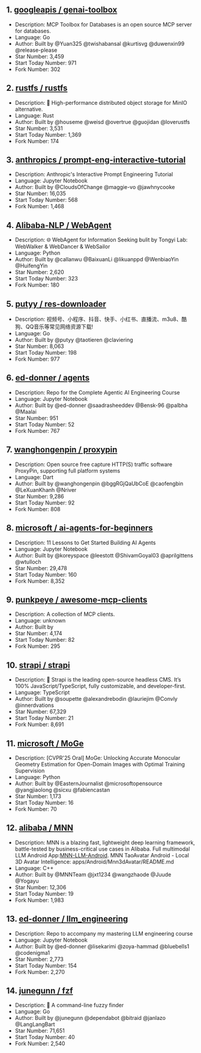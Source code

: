 ## 1. [googleapis / genai-toolbox](https://github.com/googleapis/genai-toolbox)
- Description: MCP Toolbox for Databases is an open source MCP server for databases.
- Language: Go
- Author: Built by @Yuan325 @twishabansal @kurtisvg @duwenxin99 @release-please
- Star Number: 3,459
- Start Today Number: 971
- Fork Number: 302

## 2. [rustfs / rustfs](https://github.com/rustfs/rustfs)
- Description: 🚀 High-performance distributed object storage for MinIO alternative.
- Language: Rust
- Author: Built by @houseme @weisd @overtrue @guojidan @loverustfs
- Star Number: 3,531
- Start Today Number: 1,369
- Fork Number: 174

## 3. [anthropics / prompt-eng-interactive-tutorial](https://github.com/anthropics/prompt-eng-interactive-tutorial)
- Description: Anthropic's Interactive Prompt Engineering Tutorial
- Language: Jupyter Notebook
- Author: Built by @CloudsOfChange @maggie-vo @jawhnycooke
- Star Number: 16,035
- Start Today Number: 568
- Fork Number: 1,468

## 4. [Alibaba-NLP / WebAgent](https://github.com/Alibaba-NLP/WebAgent)
- Description: 🌐 WebAgent for Information Seeking bulit by Tongyi Lab: WebWalker & WebDancer & WebSailor
- Language: Python
- Author: Built by @callanwu @BaixuanLi @likuanppd @WenbiaoYin @HuifengYin
- Star Number: 2,620
- Start Today Number: 323
- Fork Number: 180

## 5. [putyy / res-downloader](https://github.com/putyy/res-downloader)
- Description: 视频号、小程序、抖音、快手、小红书、直播流、m3u8、酷狗、QQ音乐等常见网络资源下载!
- Language: Go
- Author: Built by @putyy @taotieren @claviering
- Star Number: 8,063
- Start Today Number: 198
- Fork Number: 977

## 6. [ed-donner / agents](https://github.com/ed-donner/agents)
- Description: Repo for the Complete Agentic AI Engineering Course
- Language: Jupyter Notebook
- Author: Built by @ed-donner @saadrasheeddev @Bensk-96 @palbha @Maalai
- Star Number: 951
- Start Today Number: 52
- Fork Number: 767

## 7. [wanghongenpin / proxypin](https://github.com/wanghongenpin/proxypin)
- Description: Open source free capture HTTP(S) traffic software ProxyPin, supporting full platform systems
- Language: Dart
- Author: Built by @wanghongenpin @bggRGjQaUbCoE @caofengbin @LeXuanKhanh @Nriver
- Star Number: 9,286
- Start Today Number: 92
- Fork Number: 808

## 8. [microsoft / ai-agents-for-beginners](https://github.com/microsoft/ai-agents-for-beginners)
- Description: 11 Lessons to Get Started Building AI Agents
- Language: Jupyter Notebook
- Author: Built by @koreyspace @leestott @ShivamGoyal03 @aprilgittens @wtulloch
- Star Number: 29,478
- Start Today Number: 160
- Fork Number: 8,352

## 9. [punkpeye / awesome-mcp-clients](https://github.com/punkpeye/awesome-mcp-clients)
- Description: A collection of MCP clients.
- Language: unknown
- Author: Built by 
- Star Number: 4,174
- Start Today Number: 82
- Fork Number: 295

## 10. [strapi / strapi](https://github.com/strapi/strapi)
- Description: 🚀 Strapi is the leading open-source headless CMS. It’s 100% JavaScript/TypeScript, fully customizable, and developer-first.
- Language: TypeScript
- Author: Built by @soupette @alexandrebodin @lauriejim @Convly @innerdvations
- Star Number: 67,329
- Start Today Number: 21
- Fork Number: 8,691

## 11. [microsoft / MoGe](https://github.com/microsoft/MoGe)
- Description: [CVPR'25 Oral] MoGe: Unlocking Accurate Monocular Geometry Estimation for Open-Domain Images with Optimal Training Supervision
- Language: Python
- Author: Built by @EasternJournalist @microsoftopensource @yangjiaolong @sicxu @fabiencastan
- Star Number: 1,173
- Start Today Number: 16
- Fork Number: 70

## 12. [alibaba / MNN](https://github.com/alibaba/MNN)
- Description: MNN is a blazing fast, lightweight deep learning framework, battle-tested by business-critical use cases in Alibaba. Full multimodal LLM Android App:[MNN-LLM-Android](./apps/Android/MnnLlmChat/README.md). MNN TaoAvatar Android - Local 3D Avatar Intelligence: apps/Android/Mnn3dAvatar/README.md
- Language: C++
- Author: Built by @MNNTeam @jxt1234 @wangzhaode @Juude @Yogayu
- Star Number: 12,306
- Start Today Number: 19
- Fork Number: 1,983

## 13. [ed-donner / llm_engineering](https://github.com/ed-donner/llm_engineering)
- Description: Repo to accompany my mastering LLM engineering course
- Language: Jupyter Notebook
- Author: Built by @ed-donner @lisekarimi @zoya-hammad @bluebells1 @codenigma1
- Star Number: 2,773
- Start Today Number: 154
- Fork Number: 2,270

## 14. [junegunn / fzf](https://github.com/junegunn/fzf)
- Description: 🌸 A command-line fuzzy finder
- Language: Go
- Author: Built by @junegunn @dependabot @bitraid @janlazo @LangLangBart
- Star Number: 71,651
- Start Today Number: 40
- Fork Number: 2,540